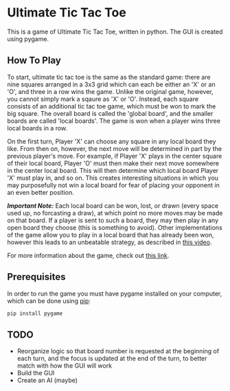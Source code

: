 # Ultimate Tic Tac Toe
This is a game of Ultimate Tic Tac Toe, written in python. The GUI is created using pygame.

## How To Play
To start, ultimate tic tac toe is the same as the standard game: there are nine squares arranged in a 3x3 grid which can each be either an 'X' or an 'O', and three in a row wins the game. Unlike the original game, however, you cannot simply mark a sqaure as 'X' or 'O'. Instead, each square consists of an additional tic tac toe game, which must be won to mark the big square. The overall board is called the 'global board', and the smaller boards are called 'local boards'. The game is won when a player wins three local boards in a row.

On the first turn, Player 'X' can choose any square in any local board they like. From then on, however, the next move will be determined in part by the previous player's move. For example, if Player 'X' plays in the center square of their local board, Player 'O' must then make their next move somewhere in the center local board. This will then determine which local board Player 'X' must play in, and so on. This creates interesting situations in which you may purposefully not win a local board for fear of placing your opponent in an even better position.

**_Important Note:_** Each local board can be won, lost, or drawn (every space used up, no forcasting a draw), at which point no more moves may be made on that board. If a player is sent to such a board, they may then play in any open board they choose (this is something to avoid). Other implementations of the game allow you to play in a local board that has already been won, however this leads to an unbeatable strategy, as described in [this video](https://www.youtube.com/watch?v=weC1pAeh2Do).

For more information about the game, check out [this link](https://mathwithbaddrawings.com/2013/06/16/ultimate-tic-tac-toe/).

## Prerequisites
In order to run the game you must have pygame installed on your computer, which can be done using [pip](https://pip.pypa.io/en/stable/):

```bash
pip install pygame
```

## TODO
  * Reorganize logic so that board number is requested at the beginning of each turn, and the focus is updated at the end of the turn, to better match with how the GUI will work
  * Build the GUI
  * Create an AI (maybe)
